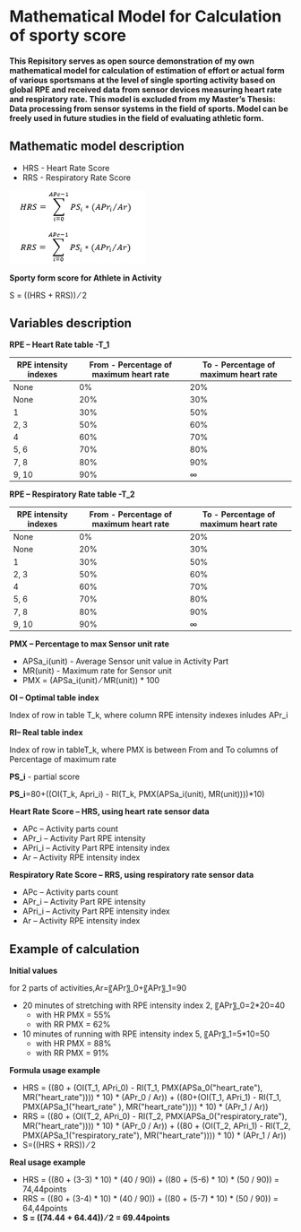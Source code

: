 # Mathematical Model for Calculation of sporty score
#### This Repisitory serves as open source demonstration of my own mathematical model for calculation of estimation of effort or actual form of various sportsmans at the level of single sporting activity based on global RPE and received data from sensor devices measuring heart rate and respiratory rate. This model is excluded from my Master’s Thesis: Data processing from sensor systems in the field of sports. Model can be freely used in future studies in the field of evaluating athletic form.

## Mathematic model description
* HRS - Heart Rate Score
* RRS - Respiratory Rate Score

![Alt text](math_model_1.png?raw=true "Title")

**Sporty form score for Athlete in Activity**

S = ((HRS + RRS)) ⁄ 2

## Variables description
**RPE – Heart Rate table -T_1**

RPE intensity indexes | From - Percentage of maximum heart rate | To - Percentage of maximum heart rate
 ------------ | ------------- | -------------
None	 | 0%	 | 20%
None | 	20% | 	30%
1 | 	30%	 | 50%
2, 3 | 	50% | 	60%
4	 | 60% | 	70%
5, 6 | 	70%	 | 80%
7, 8 | 	80%	 | 90%
9, 10	 | 90% | 	∞

**RPE – Respiratory Rate table -T_2**

RPE intensity indexes | From - Percentage of maximum heart rate | To - Percentage of maximum heart rate
 ------------ | ------------- | -------------
None	 | 0%	 | 20%
None | 	20% | 	30%
1 | 	30%	 | 50%
2, 3 | 	50% | 	60%
4	 | 60% | 	70%
5, 6 | 	70%	 | 80%
7, 8 | 	80%	 | 90%
9, 10	 | 90% | 	∞

**PMX – Percentage to max Sensor unit rate**
* APSa_i(unit) - Average Sensor unit value in Activity Part
* MR(unit) - Maximum rate for Sensor unit
* PMX = (APSa_i(unit) ⁄ MR(unit)) * 100

**OI – Optimal table index**

Index of row in table T_k, where column RPE intensity indexes inludes APr_i

**RI– Real table index**

Index of row in tableT_k, where PMX is between From and To columns of Percentage of maximum rate

**PS_i** - partial score

**PS_i**=80+((OI(T_k, Apri_i) - RI(T_k, PMX(APSa_i(unit), MR(unit))))*10)

**Heart Rate Score – HRS, using heart rate sensor data**
* APc – Activity parts count
* APr_i – Activity Part RPE intensity
* APri_i – Activity Part RPE intensity index
* Ar – Activity RPE intensity index

**Respiratory Rate Score – RRS, using respiratory rate sensor data**
* APc – Activity parts count
* APr_i – Activity Part RPE intensity
* APri_i – Activity Part RPE intensity index
* Ar – Activity RPE intensity index

## Example of calculation
**Initial values**

for 2 parts of activities,Ar=〖APr〗_0+〖APr〗_1=90
  * 20 minutes of stretching with RPE intensity index 2, 〖APr〗_0=2*20=40
    * with HR PMX = 55%
    * with RR PMX = 62%
  * 10 minutes of running with RPE intensity index 5, 〖APr〗_1=5*10=50
    * with HR PMX = 88%
    * with RR PMX = 91%

**Formula usage example**
* HRS = ((80 + (OI(T_1, APri_0) - RI(T_1, PMX(APSa_0("heart_rate"), MR("heart_rate")))) * 10) * (APr_0 / Ar)) + ((80+(OI(T_1, APri_1) - RI(T_1, PMX(APSa_1("heart_rate" ), MR("heart_rate")))) * 10) * (APr_1 / Ar))
* RRS = ((80 + (OI(T_2, APri_0) - RI(T_2, PMX(APSa_0("respiratory_rate"), MR("heart_rate")))) * 10) * (APr_0 / Ar)) + ((80 + (OI(T_2, APri_1) - RI(T_2, PMX(APSa_1("respiratory_rate"), MR("heart_rate")))) * 10) * (APr_1 / Ar))
* S=((HRS + RRS)) ⁄ 2

**Real usage example**
* HRS = ((80 + (3-3) * 10) * (40 / 90)) + ((80 + (5-6) * 10) * (50 / 90)) = 74,44points
* RRS = ((80 + (3-4) * 10) * (40 / 90)) + ((80 + (5-7) * 10) * (50 / 90)) = 64,44points
* **S = ((74.44 + 64.44)) ⁄ 2 = 69.44points**
